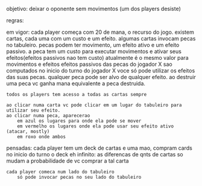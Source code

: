 objetivo:
    deixar o oponente sem movimentos 
    (um dos players desiste)

regras:

em vigor:
    cada player começa com 20 de mana, o recurso do jogo.
    existem cartas, cada uma com um custo e um efeito.
    algumas cartas invocam pecas no tabuleiro. 
    pecas podem ter movimento, um efeito ativo e um efeito passivo.
    a peca tem um custo para executar movimentos e ativar seus efeitos(efeitos passivos nao tem custo) atualmente é o mesmo valor para movimentos e efeitos
    efeitos passivos das pecas do jogador X sao computados no inicio do turno do jogador X
    voce só pode utilizar os efeitos das suas pecas.
    qualquer peca pode ser alvo de qualquer efeito. 
    ao destruir uma peca vc ganha mana equivalente a peca destruida.

    todos os players tem acesso a todas as cartas sempre

    ao clicar numa carta vc pode clicar em um lugar do tabuleiro para utilizar seu efeito.
    ao clicar numa peca, aparecerao 
        em azul os lugares para onde ela pode se mover 
        em vermelho os lugares onde ela pode usar seu efeito ativo (atacar, mostly) 
        em roxo onde ambos
        


pensadas:
    cada player tem um deck de cartas e uma mao, compram cards no inicio do turno
        o deck eh infinito:
            as diferencas de qnts de cartas so mudam a probabilidade de vc comprar a tal carta

    cada player comeca num lado do tabuleiro
        só pode invocar pecas no seu lado do tabuleiro     
